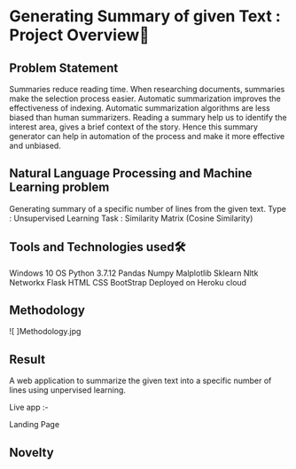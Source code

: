# Generating Summary of given Text : Project Overview🎯
## Problem Statement
Summaries reduce reading time. When researching documents, summaries make the selection process easier. Automatic summarization improves the effectiveness of indexing. Automatic summarization algorithms are less biased than human summarizers. Reading a summary help us to identify the interest area, gives a brief context of the story.
Hence this summary generator can help in automation of the process and make it more effective and unbiased.

## Natural Language Processing and Machine Learning problem
Generating summary of a specific number of lines from the given text. 
Type : Unsupervised Learning
Task : Similarity Matrix (Cosine Similarity)

## Tools and Technologies used🛠
Windows 10 OS
Python 3.7.12
Pandas
Numpy
Malplotlib
Sklearn
Nltk
Networkx
Flask
HTML
CSS
BootStrap
Deployed on Heroku cloud

## Methodology

![ ]Methodology.jpg

## Result
A web application to summarize the given text into a specific number of lines using unpervised learning.

Live app :- 

Landing Page

## Novelty
